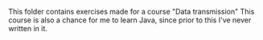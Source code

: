 This folder contains exercises made for a course "Data transmission"
This course is also a chance for me to learn Java, since prior to this I've never written in it.
